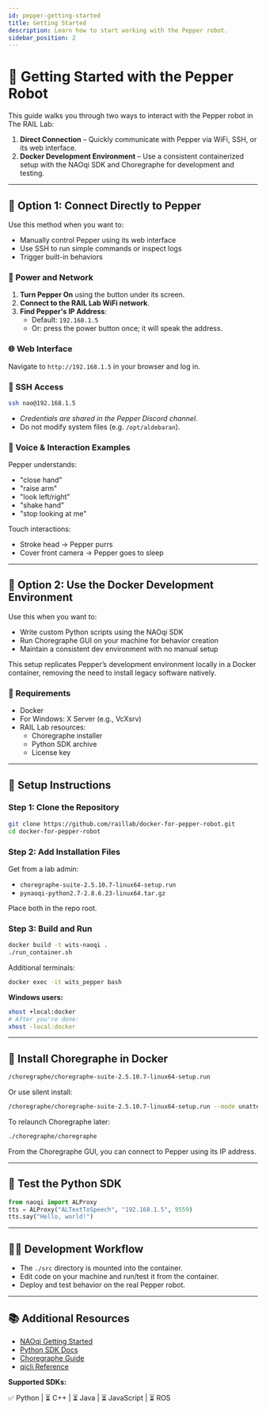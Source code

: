```yaml
---
id: pepper-getting-started
title: Getting Started
description: Learn how to start working with the Pepper robot.
sidebar_position: 2
---
```


# 🚀 Getting Started with the Pepper Robot

This guide walks you through two ways to interact with the Pepper robot in The RAIL Lab:

1. **Direct Connection** – Quickly communicate with Pepper via WiFi, SSH, or its web interface.
2. **Docker Development Environment** – Use a consistent containerized setup with the NAOqi SDK and Choregraphe for development and testing.

---

## 🧭 Option 1: Connect Directly to Pepper

Use this method when you want to:

- Manually control Pepper using its web interface
- Use SSH to run simple commands or inspect logs
- Trigger built-in behaviors

### 🔌 Power and Network

1. **Turn Pepper On** using the button under its screen.
2. **Connect to the RAIL Lab WiFi network**.
3. **Find Pepper's IP Address**:
   - Default: `192.168.1.5`
   - Or: press the power button once; it will speak the address.

### 🌐 Web Interface

Navigate to `http://192.168.1.5` in your browser and log in.

### 🔐 SSH Access

```bash
ssh nao@192.168.1.5
```

- *Credentials are shared in the Pepper Discord channel.*
- Do not modify system files (e.g. `/opt/aldebaran`).

### 🎤 Voice & Interaction Examples

Pepper understands:

- "close hand"
- "raise arm"
- "look left/right"
- "shake hand"
- "stop looking at me"

Touch interactions:

- Stroke head → Pepper purrs
- Cover front camera → Pepper goes to sleep

---

## 🐳 Option 2: Use the Docker Development Environment

Use this when you want to:

- Write custom Python scripts using the NAOqi SDK
- Run Choregraphe GUI on your machine for behavior creation
- Maintain a consistent dev environment with no manual setup

This setup replicates Pepper’s development environment locally in a Docker container, removing the need to install legacy software natively.

### 🧰 Requirements

- Docker
- For Windows: X Server (e.g., VcXsrv)
- RAIL Lab resources:
  - Choregraphe installer
  - Python SDK archive
  - License key

---

## 🔧 Setup Instructions

### Step 1: Clone the Repository

```bash
git clone https://github.com/raillab/docker-for-pepper-robot.git
cd docker-for-pepper-robot
```

### Step 2: Add Installation Files

Get from a lab admin:

- `choregraphe-suite-2.5.10.7-linux64-setup.run`
- `pynaoqi-python2.7-2.8.6.23-linux64.tar.gz`

Place both in the repo root.

### Step 3: Build and Run

```bash
docker build -t wits-naoqi .
./run_container.sh
```

Additional terminals:
```bash
docker exec -it wits_pepper bash
```

**Windows users:**

```bash
xhost +local:docker
# After you're done:
xhost -local:docker
```

---

## 🧩 Install Choregraphe in Docker

```bash
/choregraphe/choregraphe-suite-2.5.10.7-linux64-setup.run
```

Or use silent install:

```bash
/choregraphe/choregraphe-suite-2.5.10.7-linux64-setup.run --mode unattended --installdir /home/user/choregraphe/
```

To relaunch Choregraphe later:

```bash
./choregraphe/choregraphe
```

From the Choregraphe GUI, you can connect to Pepper using its IP address.

---

## 🧪 Test the Python SDK

```python
from naoqi import ALProxy
tts = ALProxy("ALTextToSpeech", "192.168.1.5", 9559)
tts.say("Hello, world!")
```

---

## 🧑‍💻 Development Workflow

- The `./src` directory is mounted into the container.
- Edit code on your machine and run/test it from the container.
- Deploy and test behavior on the real Pepper robot.

---

## 📚 Additional Resources

- [NAOqi Getting Started](http://doc.aldebaran.com/2-5/index.html)
- [Python SDK Docs](http://doc.aldebaran.com/2-5/dev/python/index.html)
- [Choregraphe Guide](http://doc.aldebaran.com/2-5/software/choregraphe/index.html)
- [qicli Reference](http://doc.aldebaran.com/2-5/dev/tools/qicli.html)

**Supported SDKs:**

✅ Python | ⏳ C++ | ⏳ Java | ⏳ JavaScript | ⏳ ROS
